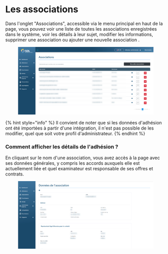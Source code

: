 # Les associations

Dans l'onglet "Associations", accessible via le menu principal en haut de la page, vous pouvez voir une liste de toutes les associations enregistrées dans le système, voir les détails à leur sujet, modifier les informations, supprimer une association ou ajouter une nouvelle association .

<figure><img src="../../../.gitbook/assets/asso.png" alt=""><figcaption></figcaption></figure>

{% hint style="info" %}
Il convient de noter que si les données d'adhésion ont été importées à partir d'une intégration, il n'est pas possible de les modifier, quel que soit votre profil d'administrateur.
{% endhint %}

### Comment afficher les détails de l'adhésion ?

En cliquant sur le nom d'une association, vous avez accès à la page avec ses données générales, y compris les accords auxquels elle est actuellement liée et quel examinateur est responsable de ses offres et contrats.

<figure><img src="../../../.gitbook/assets/asso-det.png" alt=""><figcaption></figcaption></figure>
